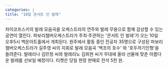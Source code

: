 ```yaml
---
categories: j
title: "10일 콘서트 인 발레"
---
```

차이코프스키의 발레 모음곡을 오케스트라의 연주와 발레 무용으로 함께 감상할 수 있는 공연이 열린다. 파보리챔버오케스트라가 주최·주관하는 &#39;콘서트 인 발레&#39;가 오는 10일 오후5시 백운아트홀에서 개최된다. 원주에서 활동 중인 전공자 35명으로 구성된 파보리챔버오케스트라가 길주영 씨의 지휘로 발레 모음곡 &#39;백조의 호수&#39; 와 &#39;호두까기인형&#39;을 들려준다. 발레리나 김민정 씨와 발레리노 김희현 씨가 무대에 올라 선율에 맞춘 아름다운 발레를 선보일 예정이다. 티켓은 당일 현장 판매로 전석 5천 원.